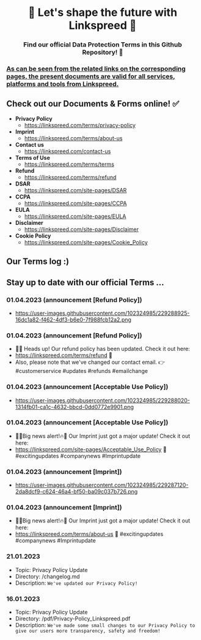 <h1 align="center">🚀 Let's shape the future with Linkspreed 🧡</h1>
<h3 align="center">Find our official Data Protection Terms in this Github Repository! 📱</h3>

### [**As can be seen from the related links on the corresponding pages, the present documents are valid for all services, platforms and tools from Linkspreed.**](https://github.com/linkspreed/pages)

## Check out our Documents & Forms online! ✅
- **Privacy Policy**
  - https://linkspreed.com/terms/privacy-policy
- **Imprint**
  - https://linkspreed.com/terms/about-us
- **Contact us**
  - https://linkspreed.com/contact-us
- **Terms of Use**
  - https://linkspreed.com/terms/terms
- **Refund**
  - https://linkspreed.com/terms/refund
- **DSAR**
  - https://linkspreed.com/site-pages/DSAR
- **CCPA**
  - https://linkspreed.com/site-pages/CCPA
- **EULA**
  - https://linkspreed.com/site-pages/EULA
- **Disclaimer**
  - https://linkspreed.com/site-pages/Disclaimer
- **Cookie Policy**
  - https://linkspreed.com/site-pages/Cookie_Policy

## Our Terms log :)

## Stay up to date with our official Terms ...

### 01.04.2023 (announcement [Refund Policy])
- https://user-images.githubusercontent.com/102324985/229288925-16dc1a82-f462-4df3-b6e0-7f988fcb12a2.png

### 01.04.2023 (announcement [Refund Policy])
- 📢👀 Heads up! Our refund policy has been updated. Check it out here: 
- https://linkspreed.com/terms/refund 🔄 
- Also, please note that we've changed our contact email. 👉 #customerservice #updates #refunds #emailchange

### 01.04.2023 (announcement [Acceptable Use Policy])
- https://user-images.githubusercontent.com/102324985/229288020-1314fb01-ca1c-4632-bbcd-0dd0772e9901.png

### 01.04.2023 (announcement [Acceptable Use Policy])
- 📢🔥Big news alert!🔥📢 Our Imprint just got a major update! Check it out here: 
- https://linkspreed.com/site-pages/Acceptable_Use_Policy 🤩 #excitingupdates #companynews #Imprintupdate

### 01.04.2023 (announcement [Imprint])
- https://user-images.githubusercontent.com/102324985/229287120-2da8dcf9-c624-46a4-bf50-ba09c037b726.png

### 01.04.2023 (announcement [Imprint])
- 📢🔥Big news alert!🔥📢 Our Imprint just got a major update! Check it out here: 
- https://linkspreed.com/terms/about-us 🤩 #excitingupdates #companynews #Imprintupdate

### 21.01.2023
- Topic: Privacy Policy Update
- Directory: /changelog.md
- Description: ``` We've updated our Privacy Policy! ```

### 16.01.2023
- Topic: Privacy Policy Update
- Directory: /pdf/Privacy-Policy_Linkspreed.pdf
- Description: ``` We've made some small changes to our Privacy Policy to give our users more transparency, safety and freedom! ```
